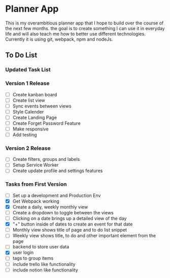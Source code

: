 # Planner App

This is my overambitious planner app that I hope to build over the course of the next few months. the goal is to create something I can use it in everyday life and will also teach me how
to better use different technologies. Currently it is using git, webpack, npm and nodeJs.

## To Do List

### Updated Task List

### Version 1 Release

- [ ] Create kanban board
- [ ] Create list view
- [ ] Sync events between views
- [ ] Style Calender
- [ ] Create Landing Page
- [ ] Create Forget Password Feature
- [ ] Make responsive
- [ ] Add testing

### Version 2 Release

- [ ] Create filters, groups and labels
- [ ] Setup Service Worker
- [ ] Create update profile and settings features

### Tasks from First Version

- [ ] Set up a development and Production Env
- [x] Get Webpack working
- [x] Create a daily, weekly monthly view
- [ ] Create a dropdown to toggle between the views
- [ ] Clicking on a date brings up a detailed view of the day
- [x] "+" button inside of dates to create an event for that date
- [ ] Monthly view shows title of page and to do list snippet
- [ ] Weekly view shows title, to do and other important element from the page
- [ ] backend to store user data
- [x] user login
- [ ] tags to group items
- [ ] include trello like functionality
- [ ] include notion like functionality
